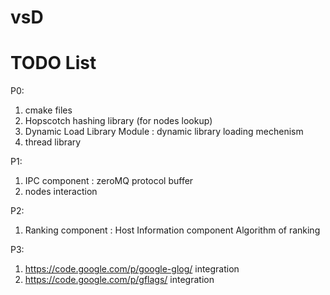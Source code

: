 vsD
===

TODO List
=========
P0:
1. cmake files
2. Hopscotch hashing library (for nodes lookup)
3. Dynamic Load Library Module : dynamic library loading mechenism
4. thread library

P1:
1. IPC component :
      zeroMQ
      protocol buffer
2. nodes interaction

P2:
1. Ranking component :
   Host Information component
   Algorithm of ranking

P3:
1. https://code.google.com/p/google-glog/ integration
2. https://code.google.com/p/gflags/ integration

